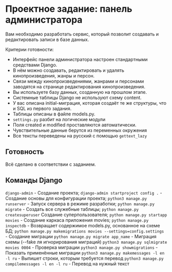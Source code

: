 # Проектное задание: панель администратора

Вам необходимо разработать сервис, который позволит создавать и редактировать записи в базе данных.

Критерии готовности:

- Интерфейс панели администратора настроен стандартными средствами Django.
- В нём можно создавать, редактировать и удалять кинопроизведения, жанры и персон.
- Связи между кинопроизведениями, жанрами и персонами заводятся на странице редактирования кинопроизведения.
- Вы используете базу данных, созданную на прошлом этапе.
- Системные таблицы Django не используют схему content.
- У вас описана initial-миграция, которая создаёт те же структуры, что и SQL из первого задания.
- Таблицы описаны в файле models.py.
- `settings.py` разбит на логические модули
- Поля created и modified проставляются автоматически.
- Чувствительные данные берутся из переменных окружения
- Все тексты переведены на русский с помощью `gettext_lazy`


## Готовность
Всё сделано в соответствии с заданием.


## Команды Django
```django-admin``` - Создание проекта;
```django-admin startproject config .``` - Создание основы для конфигурации проекта;
```python3 manage.py runserver``` - Запуск сервера в режиме разработки;
```python manage.py migrate``` - Создать все служебные таблицы;
```python manage.py createsuperuser```  Создание суперпользователя;
```python manage.py startapp movies``` - Создание каркаса приложения movies;
```python manage.py inspectdb``` - Возвращает содержимое models.py, основанное на схеме БД;
```python manage.py makemigrations movies --settings=config.settings``` - Создание миграции
```python manage.py migrate app_name``` - Миграция схемы (--fake ля игнорирования миграций)
```python3 manage.py sqlmigrate movies 0004``` - Проверка миграции
```python3 manage.py showmigrations``` - Показать применённые миграции
```python3 manage.py makemessages -l en -l ru``` - Выпишет строки, которым требуется перевод
```python3 manage.py compilemessages -l en -l ru``` - Перевод на нужный текст








